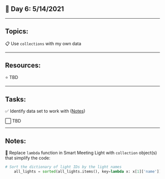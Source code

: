 ## :calendar: Day 6: 5/14/2021

---

## Topics:

:clipboard: Use `collections` with my own data

---

## Resources:

:star: TBD

---

## Tasks:

:white_check_mark: Identify data set to work with ([Notes](#notes))

:white_large_square: TBD

---

## Notes:

:notebook: Replace `lambda` function in Smart Meeting Light with `collection` object(s) that simplify the code:

```python
# Sort the dictionary of light IDs by the light names
    all_lights = sorted(all_lights.items(), key=lambda x: x[1]['name'])
```

